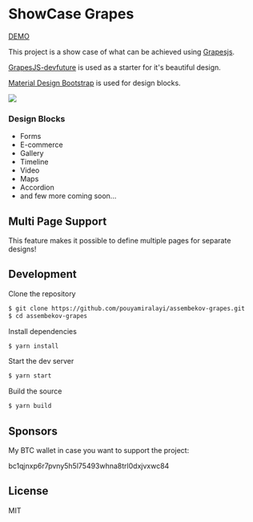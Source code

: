 # ShowCase Grapes

[DEMO](https://elastic-clarke-e20fec.netlify.com/)

This project is a show case of what can be achieved using [Grapesjs](https://github.com/artf/grapesjs).

[GrapesJS-devfuture](https://github.com/GoodPHP/GrapesJS-devfuture) is used as a starter for it's beautiful design.

[Material Design Bootstrap](https://mdbootstrap.com/) is used for design blocks.

![](demo.gif)

### Design Blocks
- Forms
- E-commerce
- Gallery
- Timeline
- Video
- Maps
- Accordion
- and few more coming soon...

## Multi Page Support
This feature makes it possible to define multiple pages for separate designs!

## Development

Clone the repository

```sh
$ git clone https://github.com/pouyamiralayi/assembekov-grapes.git
$ cd assembekov-grapes
```

Install dependencies

```sh
$ yarn install
```

Start the dev server

```sh
$ yarn start
```

Build the source

```sh
$ yarn build
```

## Sponsors

My BTC wallet in case you want to support the project:

bc1qjnxp6r7pvny5h5l75493whna8trl0dxjvxwc84



## License

MIT
